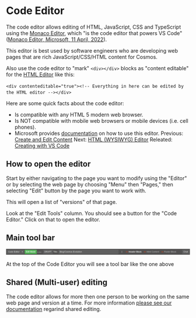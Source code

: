 # Code Editor

The code editor allows editing of HTML, JavaScript, CSS and TypeScript using the [Monaco Editor](https://microsoft.github.io/monaco-editor/), which "is the code editor that powers VS Code" ([Monaco Editor, Microsoft, 11 April, 2022](https://microsoft.github.io/monaco-editor/)).

This editor is best used by software engineers who are developing web pages that are rich JavaScript/CSS/HTML content for Cosmos.

Also use the code editor to "mark" `<div></div>` blocks as "content editable" for the [HTML Editor](https://github.com/CosmosSoftware/Cosmos.Cms/blob/main/Documentation/Content/Editors/WYSIWYG(HTMLEditor).md) like this:

`<div contenteditable="true"><!-- Everything in here can be edited by the HTML editor --></div>`

Here are some quick facts about the code editor:

* Is compatible with any HTML 5 modern web browser.
* Is NOT compatible with mobile web browsers or mobile devices (i.e. cell phones).
* Microsoft provides [documentation](https://code.visualstudio.com/docs/editor/editingevolved) on how to use this editor.
Previous: [Create and Edit Content](https://github.com/CosmosSoftware/Cosmos.Cms/tree/main/Documentation/Content) Next: [HTML (WYSIWYG) Editor](https://github.com/CosmosSoftware/Cosmos.Cms/blob/main/Documentation/Content/Editors/WYSIWYG(HTMLEditor).md) Releated: [Creating with VS Code](https://github.com/CosmosSoftware/Cosmos.Cms/blob/main/Documentation/Content/Editors/Creating-with-VS-Code.md)

## How to open the editor

Start by either navigating to the page you want to modify using the "Editor" or by selecting the web page by choosing "Menu" then "Pages," then selecting "Edit" button by the page you want to work with.

This will open a list of "versions" of that page.

Look at the "Edit Tools" column. You should see a button for the "Code Editor." Click on that to open the editor.

## Main tool bar

![Main tool bar](https://github.com/CosmosSoftware/Cosmos.Cms/blob/main/Documentation/Content/Editors/code-editor-top-tool-bar.png)

At the top of the Code Editor you will see a tool bar like the one above

## Shared (Multi-user) editing

The code editor allows for more then one person to be working on the same web page and version at a time.  For more information [please see our documentation](https://github.com/CosmosSoftware/Cosmos.Cms/blob/main/Documentation/Content/Editors/SharedEditing.md) regarind shared editing.
